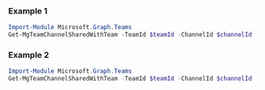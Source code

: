 ### Example 1
``` powershell
Import-Module Microsoft.Graph.Teams
Get-MgTeamChannelSharedWithTeam -TeamId $teamId -ChannelId $channelId -SharedWithChannelTeamInfoId $sharedWithChannelTeamInfoId
```
### Example 2
``` powershell
Import-Module Microsoft.Graph.Teams
Get-MgTeamChannelSharedWithTeam -TeamId $teamId -ChannelId $channelId
```
